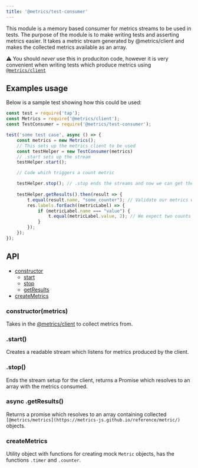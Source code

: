 ```yaml
---
title: '@metrics/test-consumer'
---
```


This module is a memory based consumer for metrics streams to be used in tests. The purpose of the module is to make writing tests and asserting metrics easier.
It takes a metric stream generated by @metrics/client and makes the collected metrics available as an array.

⚠️ You should _never_ use this in produciton code, however it is very convenient when writing tests which produce metrics using [`@metrics/client`](https://metrics-js.github.io/reference/client/)

## Examples usage

Below is a sample test showing how this could be used:

```js
const test = require('tap');
const Metrics = require('@metrics/client');
const TestConsumer = require('@metrics/test-consumer');

test('some test case', async () => {
    const metrics = new Metrics();
    // This sets up the metrics client to be used
    const testHelper = new TestConsumer(metrics)
    // .start sets up the stream
    testHelper.start();

    // Code which triggers a count metric

    testHelper.stop(); // .stop ends the streams and now we can get the result.
    
    testHelper.getResults().then(result => {
        t.equal(result.name, "some_counter"); // Validate our metrics was collected
        res.labels.forEach((metricLabel) => {
            if (metricLabel.name === "value") {
                t.equal(metricLabel.value, 2); // We expect two counts to have happened
            }
        });
    });
});
```

## API

-   [constructor](#constructormetrics)
    -   [start](#start)
    -   [stop](#stop)
    -  [getResults](#async-getresults)
- [createMetrics](#createmetrics)

### constructor(metrics)

Takes in the [@metrics/client](https://metrics-js.github.io/reference/client/) to collect metrics from.

### .start()

Creates a readable stream which listens for metrics produced by the client.

### .stop()

Ends the stream setup for the client, returns a Promise which resolves to an array with the metrics consumed.

### async .getResults()

Returns a promise which resolves to an array containing collected `[@metrics/metrics](https://metrics-js.github.io/reference/metric/)` objects.

### createMetrics

Utility object with functions for creating mock `Metric` objects, has the functions `.timer` and `.counter`.
